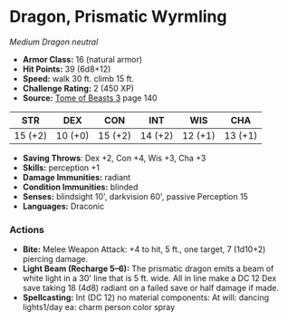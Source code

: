 # Dragon, Prismatic Wyrmling

*Medium* *Dragon* *neutral*

- **Armor Class:** 16 (natural armor)
- **Hit Points:** 39 (6d8+12)
- **Speed:** walk 30 ft. climb 15 ft.
- **Challenge Rating:** 2 (450 XP)
- **Source:** [Tome of Beasts 3](https://koboldpress.com/kpstore/product/tome-of-beasts-3-for-5th-edition/) page 140

| STR | DEX | CON | INT | WIS | CHA |
| --- | --- | --- | --- | --- | --- |
| 15 (+2) | 10 (+0) | 15 (+2) | 14 (+2) | 12 (+1) | 13 (+1) |

- **Saving Throws**: Dex +2, Con +4, Wis +3, Cha +3
- **Skills:** perception +1
- **Damage Immunities:** radiant
- **Condition Immunities:** blinded
- **Senses:** blindsight 10', darkvision 60', passive Perception 15
- **Languages:** Draconic
### Actions
- **Bite:** Melee Weapon Attack: +4 to hit, 5 ft., one target, 7 (1d10+2) piercing damage.
- **Light Beam (Recharge 5–6):** The prismatic dragon emits a beam of white light in a 30' line that is 5 ft. wide. All in line make a DC 12 Dex save taking 18 (4d8) radiant on a failed save or half damage if made.
- **Spellcasting:** Int (DC 12) no material components: At will: dancing lights1/day ea: charm person color spray


